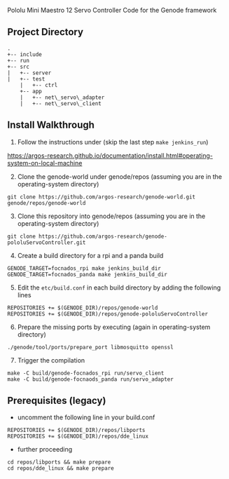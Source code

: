 Pololu Mini Maestro 12 Servo Controller Code for the Genode framework

## Project Directory

```
.
+-- include
+-- run
+-- src
|   +-- server
|   +-- test
    |   +-- ctrl
    +-- app
    |   +-- net\_servo\_adapter
    |   +-- net\_servo\_client
```

## Install Walkthrough

1. Follow the instructions under (skip the last step ```make jenkins_run```)

https://argos-research.github.io/documentation/install.html#operating-system-on-local-machine

2. Clone the genode-world under genode/repos (assuming you are in the operating-system directory)
```
git clone https://github.com/argos-research/genode-world.git genode/repos/genode-world
```

3. Clone this repository into genode/repos (assuming you are in the operating-system directory)
```
git clone https://github.com/argos-research/genode-pololuServoController.git 
```

4. Create a build directory for a rpi and a panda build
```
GENODE_TARGET=focnados_rpi make jenkins_build_dir
GENODE_TARGET=focnados_panda make jenkins_build_dir
```

5. Edit the ```etc/build.conf``` in each build directory by adding the following lines
```
REPOSITORIES += $(GENODE_DIR)/repos/genode-world
REPOSITORIES += $(GENODE_DIR)/repos/genode-pololuServoController
```

6. Prepare the missing ports by executing (again in operating-system directory)
```
./genode/tool/ports/prepare_port libmosquitto openssl
```

7. Trigger the compilation

```
make -C build/genode-focnados_rpi run/servo_client
make -C build/genode-focnaods_panda run/servo_adapter
```


## Prerequisites (legacy)

- uncomment the following line in your build.conf
```
REPOSITORIES += $(GENODE_DIR)/repos/libports
REPOSITORIES += $(GENODE_DIR)/repos/dde_linux
```

- further proceeding 
```
cd repos/libports && make prepare
cd repos/dde_linux && make prepare
```
